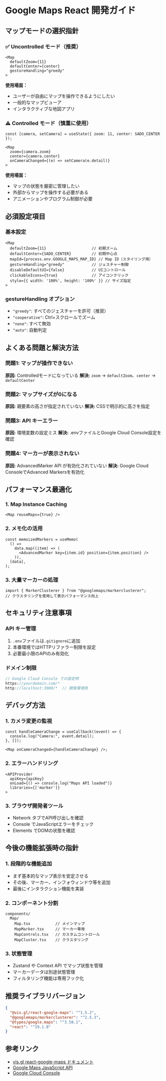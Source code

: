 # Google Maps React 開発ガイド

## マップモードの選択指針

### ✅ Uncontrolled モード（推奨）

```tsx
<Map
  defaultZoom={11}
  defaultCenter={center}
  gestureHandling="greedy"
>
```

**使用場面：**

- ユーザーが自由にマップを操作できるようにしたい
- 一般的なマップビューア
- インタラクティブな地図アプリ

### ⚠️ Controlled モード（慎重に使用）

```tsx
const [camera, setCamera] = useState({ zoom: 11, center: SADO_CENTER });

<Map
  zoom={camera.zoom}
  center={camera.center}
  onCameraChanged={(e) => setCamera(e.detail)}
>
```

**使用場面：**

- マップの状態を厳密に管理したい
- 外部からマップを操作する必要がある
- アニメーションやプログラム制御が必要

## 必須設定項目

### 基本設定

```tsx
<Map
  defaultZoom={11}                    // 初期ズーム
  defaultCenter={SADO_CENTER}         // 初期中心点
  mapId={process.env.GOOGLE_MAPS_MAP_ID} // Map ID（スタイリング用）
  gestureHandling="greedy"            // ジェスチャー制御
  disableDefaultUI={false}            // UIコントロール
  clickableIcons={true}               // アイコンクリック
  style={{ width: '100%', height: '100%' }} // サイズ指定
>
```

### gestureHandling オプション

- `"greedy"`: すべてのジェスチャーを許可（推奨）
- `"cooperative"`: Ctrl+スクロールでズーム
- `"none"`: すべて無効
- `"auto"`: 自動判定

## よくある問題と解決方法

### 問題1: マップが操作できない

**原因:** Controlledモードになっている **解決:** `zoom` →
`defaultZoom`、`center` → `defaultCenter`

### 問題2: マップサイズが0になる

**原因:** 親要素の高さが指定されていない **解決:** CSSで明示的に高さを指定

### 問題3: API キーエラー

**原因:** 環境変数の設定ミス **解決:** .envファイルとGoogle Cloud
Console設定を確認

### 問題4: マーカーが表示されない

**原因:** AdvancedMarker API が有効化されていない **解決:** Google Cloud
ConsoleでAdvanced Markersを有効化

## パフォーマンス最適化

### 1. Map Instance Caching

```tsx
<Map reuseMaps={true} />
```

### 2. メモ化の活用

```tsx
const memoizedMarkers = useMemo(
  () =>
    data.map((item) => (
      <AdvancedMarker key={item.id} position={item.position} />
    )),
  [data],
);
```

### 3. 大量マーカーの処理

```tsx
import { MarkerClusterer } from "@googlemaps/markerclusterer";
// クラスタリングを使用して表示パフォーマンス向上
```

## セキュリティ注意事項

### API キー管理

1. `.env`ファイルは`.gitignore`に追加
2. 本番環境ではHTTPリファラー制限を設定
3. 必要最小限のAPIのみ有効化

### ドメイン制限

```javascript
// Google Cloud Console での設定例
https://yourdomain.com/*
http://localhost:3000/*  // 開発環境用
```

## デバッグ方法

### 1. カメラ変更の監視

```tsx
const handleCameraChange = useCallback((event) => {
  console.log("Camera:", event.detail);
}, []);

<Map onCameraChanged={handleCameraChange} />;
```

### 2. エラーハンドリング

```tsx
<APIProvider
  apiKey={apiKey}
  onLoad={() => console.log("Maps API loaded")}
  libraries={['marker']}
>
```

### 3. ブラウザ開発者ツール

- Network タブでAPI呼び出しを確認
- Console でJavaScriptエラーをチェック
- Elements でDOMの状態を確認

## 今後の機能拡張時の指針

### 1. 段階的な機能追加

- まず基本的なマップ表示を安定させる
- その後、マーカー、インフォウィンドウ等を追加
- 最後にインタラクション機能を実装

### 2. コンポーネント分割

```text
components/
  Map/
    Map.tsx           // メインマップ
    MapMarker.tsx     // マーカー専用
    MapControls.tsx   // カスタムコントロール
    MapCluster.tsx    // クラスタリング
```

### 3. 状態管理

- Zustand や Context API でマップ状態を管理
- マーカーデータは別途状態管理
- フィルタリング機能は専用フック化

## 推奨ライブラリバージョン

```json
{
  "@vis.gl/react-google-maps": "^1.5.2",
  "@googlemaps/markerclusterer": "^2.5.3",
  "@types/google.maps": "^3.58.1",
  "react": "^19.1.0"
}
```

## 参考リンク

- [vis.gl react-google-maps ドキュメント](https://visgl.github.io/react-google-maps/)
- [Google Maps JavaScript API](https://developers.google.com/maps/documentation/javascript)
- [Google Cloud Console](https://console.cloud.google.com/)

